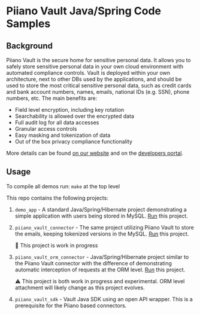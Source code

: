 # Piiano Vault Java/Spring Code Samples

## Background
Piiano Vault is the secure home for sensitive personal data. It allows you to safely store sensitive personal data in your own cloud environment with
automated compliance controls.
Vault is deployed within your own architecture, next to other DBs used by the applications, and should be used to store the most critical sensitive personal data, such as credit cards and bank account numbers, names, emails, national IDs (e.g. SSN), phone numbers, etc.
The main benefits are:
- Field level encryption, including key rotation
- Searchability is allowed over the encrypted data
- Full audit log for all data accesses
- Granular access controls
- Easy masking and tokenization of data
- Out of the box privacy compliance functionality

More details can be found [on our website](https://piiano.com/pii-data-privacy-vault/) and on the [developers portal](https://piiano.com/docs/).

## Usage

To compile all demos run: `make` at the top level

This repo contains the following projects:

1. `demo_app` - A standard Java/Spring/Hibernate project demonstrating a simple application with users being stored in MySQL. 
[Run](/demo_app/README.md) this project.

2. `piiano_vault_connector` - The same project utilizing Piiano Vault to store the emails, keeping tokenized versions in the MySQL.
[Run](/piiano_vault_connector/README.md) this project.
 
    :construction: This project is work in progress 

3. `piiano_vault_orm_connector` - Java/Spring/Hibernate project similar to the Piiano Vault connector with the difference of demonstrating 
automatic interception of requests at the ORM level. [Run](/piiano_vault_orm_connector/README.md) this project.

    :warning: This project is both work in progress and experimental. ORM level attachment will likely change as this project evolves. 

4. `piiano_vault_sdk` - Vault Java SDK using an open API wrapper. This is a prerequisite for the Piiano based connectors. 

